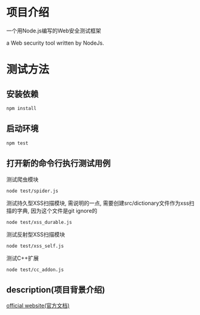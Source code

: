 项目介绍
============

一个用Node.js编写的Web安全测试框架

a Web security tool written by NodeJs.


测试方法
============
安装依赖
------------

```
npm install
```

启动环境
-----------
```
npm test
```

打开新的命令行执行测试用例
-----------

测试爬虫模块

```
node test/spider.js
```

测试持久型XSS扫描模块, 需说明的一点, 需要创建src/dictionary文件作为xss扫描的字典, 因为这个文件是git ignore的

```
node test/xss_durable.js
```

测试反射型XSS扫描模块

```
node test/xss_self.js
```

测试C++扩展

```
node test/cc_addon.js
```

description(项目背景介绍)
------------------
[official website(官方文档)](http://www.zhuyingda.com/docs/veneno.html)
